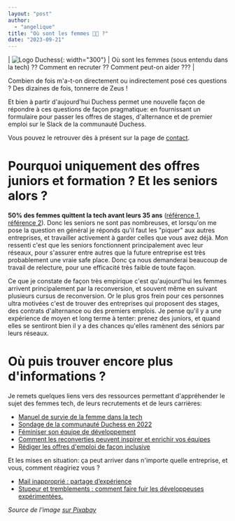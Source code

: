 ```yaml
---
layout: "post"
author:
  - "angelique"
title: "Où sont les femmes 🎤🎶 ?"
date: "2023-09-21"
---
```


| ![Logo Duchess](/assets/2023/09/formulaire-stage-image.jpg){: width="300"} | Où sont les femmes (sous entendu dans la tech) ?? Comment en recruter ?? Comment peut-on aider ??? |

Combien de fois m'a-t-on directement ou indirectement posé ces questions ? Des dizaines de fois, tonnerre de Zeus !

Et bien à partir d'aujourd'hui Duchess permet une nouvelle façon de répondre à ces questions de façon pragmatique: en fournissant un formulaire pour passer les offres de stages, d'alternance et de premier emploi sur le Slack de la communauté Duchess.

Vous pouvez le retrouver dès à présent sur la page de [contact](https://www.duchess-france.fr/contact/).

# Pourquoi uniquement des offres juniors et formation ? Et les seniors alors ?

**50% des femmes quittent la tech avant leurs 35 ans** ([référence 1](https://www.developpez.com/actu/309332/La-moitie-des-femmes-dans-l-IT-quittent-leur-emploi-avant-35-ans-selon-une-enquete-dont-la-majorite-des-repondantes-designent-la-culture-d-entreprise-non-inclusive-comme-la-cause/), [référence 2](https://welovedevs.com/fr/articles/la-moitie-des-femmes-dans-lit-quittent-leur-emploi-apres-35-ans/)). Donc les seniors ne sont pas nombreuses, et lorsqu'on me pose la question en général je réponds qu'il faut les "piquer" aux autres entreprises, et travailler activement à garder celles que vous avez déjà.
Mon ressenti c'est que les seniors fonctionnent principalement avec leur réseaux, pour s'assurer entre autres que la future entreprise est très probablement une vraie safe place.
Donc ça nous demanderai beaucoup de travail de relecture, pour une efficacité très faible de toute façon.

Ce que je constate de façon très empirique c'est qu'aujourd'hui les femmes arrivent principalement par la reconversion, et souvent même en suivant plusieurs cursus de reconversion.
Or le plus gros frein pour ces personnes ultra motivées c'est de trouver des entreprises qui proposent des stages, des contrats d'alternance ou des premiers emplois.
Je pense qu'il y a une expérience de moyen et long terme à tenter: prenez des juniors, et quand elles se sentiront bien il y a des chances qu'elles ramènent des séniors par leurs réseaux.

# Où puis trouver encore plus d'informations ?

Je remets quelques liens vers des ressources permettant d'appréhender le sujet des femmes tech, de leurs recrutements et de leurs carrières:

- [Manuel de survie de la femme dans la tech](https://www.duchess-france.fr/dossier/women%20in%20tech/alli%C3%A9s/2023/01/15/manuel-survie-femme-tech.html)
- [Sondage de la communauté Duchess en 2022](https://www.duchess-france.fr/meetup/2022/11/01/sondage-anniversaire.html)
- [Féminiser son équipe de développement](https://www.duchess-france.fr/coup-de-coeur/2021/05/12/feminiser-son-equipe-de-developpement.html)
- [Comment les reconverties peuvent inspirer et enrichir vos équipes](https://youtu.be/IkGmrCHquuk)
- [Rédiger les offres d'emploi de façon inclusive](https://www.welcometothejungle.com/fr/articles/feminiser-offres-emploi)

Et les mises en situation: ça peut arriver dans n'importe quelle entreprise, et vous, comment réagiriez vous ?
- [Mail inapproprié : partage d’expérience](https://www.duchess-france.fr/coup%20de%20gueule/2022/06/20/mail-inapproprie.html)
- [Stupeur et tremblements : comment faire fuir les développeuses expérimentées.](https://www.duchess-france.fr/coup%20de%20gueule/sexisme/2023/03/06/stupeur-et-trembements.html)


*Source de l'image [sur Pixabay](https://pixabay.com/photos/cyber-security-network-internet-2366904/)*